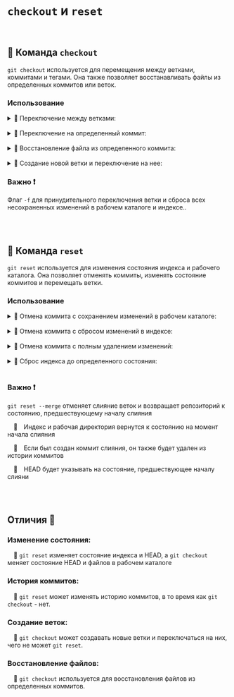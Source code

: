 # `checkout` и `reset`

<br>

## 🚩 Команда `checkout`
`git checkout` используется для перемещения между ветками, коммитами и тегами. Она также позволяет восстанавливать файлы из определенных коммитов или веток.

### Использование
  <details>
   <summary>🔹 Переключение между ветками:</summary>
    
  <br>
      
  ```sh
  git checkout <branch_name>
  ```
  </details>
  <br>
  <details>
   <summary>🔹 Переключение на определенный коммит:</summary>
       
  <br>
      
  ```sh
  git checkout <commit_hash>
  ```
  👆 `HEAD` будет указывать не на ветку, а на конкретный коммит
  
  </details>
   <br>
  <details>
   <summary>🔹 Восстановление файла из определенного коммита:</summary>
    
  <br>
      
   ```sh
   git checkout <commit_hash> -- <file_path>
   ```
  </details>
  <br>
  <details>
    <summary>🔹 Создание новой ветки и переключение на нее:</summary>
        
  <br>
      
   ```sh
   git checkout -b <new_branch_name>
   ```
  </details>

### Важно ❗
Флаг `-f` для принудительного переключения ветки и сброса всех несохраненных изменений в рабочем каталоге и индексе..

<br>
<br>

## 🚩 Команда `reset`
`git reset` используется для изменения состояния индекса и рабочего каталога. Она позволяет отменять коммиты, изменять состояние коммитов и перемещать ветки.

### Использование
  <details>
    <summary>🔹 Отмена коммита с сохранением изменений в рабочем каталоге:</summary> 

<br>
    
   ```sh
   git reset --soft <commit_hash>
   ```
  </details>
<br>
  <details>
    <summary>🔹 Отмена коммита с сбросом изменений в индексе:</summary>
    
  <br>
    
   ```sh
   git reset --mixed <commit_hash>
   ```
  </details>
<br>
  <details>
    <summary>🔹 Отмена коммита с полным удалением изменений:</summary>
        
  <br>
    
   ```sh
   git reset --hard <commit_hash>
   ```
  </details>
<br>
  <details>
    <summary>🔹 Сброс индекса до определенного состояния:</summary>
        
  <br>
    
   ```sh
   git reset <commit_hash>
   ```
  </details>
  
<br>

### Важно ❗
`git reset --merge` отменяет слияние веток и возвращает репозиторий к состоянию, предшествующему началу слияния

&emsp;🔴&emsp;Индекс и рабочая директория вернутся к состоянию на момент начала слияния

&emsp;🔴&emsp;Если был создан коммит слияния, он также будет удален из истории коммитов

&emsp;🔴&emsp;HEAD будет указывать на состояние, предшествующее началу слияни

<br>
<br>

## Отличия 🛑

### Изменение состояния: 
&emsp;🔵 `git reset` изменяет состояние индекса и HEAD, а `git checkout` меняет состояние HEAD и файлов в рабочем каталоге

### История коммитов: 
&emsp;🔵 `git reset` может изменять историю коммитов, в то время как `git checkout` - нет.

### Создание веток: 
&emsp;🔵 `git checkout` может создавать новые ветки и переключаться на них, чего не может `git reset`.

### Восстановление файлов: 
&emsp;🔵 `git checkout` используется для восстановления файлов из определенных коммитов.

